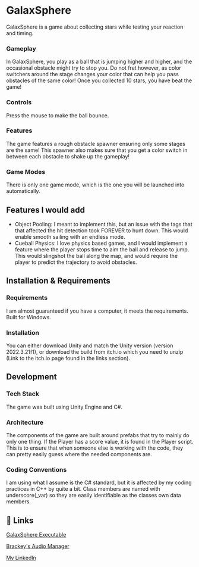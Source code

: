 
# GalaxSphere

GalaxSphere is a game about collecting stars while testing your reaction and timing. 

### Gameplay 
In GalaxSphere, you play as a ball that is jumping higher and higher, and the occasional obstacle might try to stop you. Do not fret however, as color switchers around the stage changes your color that can help you pass obstacles of the same color! Once you collected 10 stars, you have beat the game!
### Controls
Press the mouse to make the ball bounce.
### Features
The game features a rough obstacle spawner ensuring only some stages are the same! This spawner also makes sure that you get a color switch in between each obstacle to shake up the gameplay!
### Game Modes
There is only one game mode, which is the one you will be launched into automatically.
## Features I would add

- Object Pooling: I meant to implement this, but an issue with the tags that that affected the hit detection took FOREVER to hunt down. This would enable smooth sailing with an endless mode.
- Cueball Physics: I love physics based games, and I would implement a feature where the player stops time to aim the ball and release to jump. This would slingshot the ball along the map, and would require the player to predict the trajectory to avoid obstacles.


## Installation & Requirements

### Requirements
I am almost guaranteed if you have a computer, it meets the requirements. Built for Windows.

### Installation
You can either download Unity and match the Unity version (version 2022.3.21f1), or download the build from itch.io which you need to unzip (Link to the itch.io page found in the links section).

## Development 

### Tech Stack
The game was built using Unity Engine and C#. 

### Architecture
The components of the game are built around prefabs that try to mainly do only one thing. If the Player has a score value, it is found in the Player script. This is to ensure that when someone else is working with the code, they can pretty easily guess where the needed components are.

### Coding Conventions
I am using what I assume is the C# standard, but it is affected by my coding practices in C++ by quite a bit. Class members are named with underscore(_var) so they are easily identifiable as the classes own data members.
## 🔗 Links
[GalaxSphere Executable](https://rushmaverick.itch.io/galaxsphere)

[Brackey's Audio Manager](https://youtu.be/6OT43pvUyfY)

[My LinkedIn](www.linkedin.com/in/rasmus-rask)


